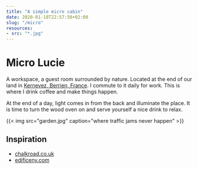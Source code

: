 ```yaml
---
title: "A simple micro cabin"
date: 2020-01-18T22:57:50+02:00
slug: "/micro"
resources:
- src: "*.jpg"
---
```


# Micro Lucie

A workspace, a guest room surrounded by nature.
Located at the end of our land in [Kernevez, Berrien, France](https://goo.gl/maps/you3adP7U4ZacCU89).
I commute to it daily for work. This is where I drink coffee and make things happen.

At the end of a day, light comes in from the back and illuminate the place.
It is time to turn the wood oven on and serve yourself a nice drink to relax.

{{< img src="garden.jpg" caption="where traffic jams never happen" >}}

## Inspiration

- [chalkroad.co.uk](https://chalkroad.co.uk)
- [edificeny.com](https://edificeny.com)
